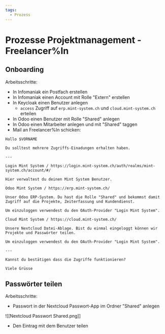 ```yaml
---
tags:
  - Prozess
---
```


# Prozesse Projektmanagement - Freelancer%In

## Onboarding

Arbeitsschritte:

* In Infomaniak ein Postfach erstellen
* In Infomaniak einen Account mit Rolle "Extern" erstellen
* In Keycloak einen Benutzer anlegen
	* `access` Zugriff auf `erp.mint-system.ch` und `cloud.mint-system.ch` erteilen
* In Odoo einen Benutzer mit Rolle "Shared" anlegen
* In Odoo einen Mitarbeiter anlegen und mit "Shared" taggen
* Mail an Freelancer%In schicken:

```
Hallo $VORNAME

Du solltest mehrere Zugriffs-Einadungen erhalten haben.

---

Login Mint System / https://login.mint-system.ch/auth/realms/mint-system.ch/account/#/

Hier verwaltest du deinen Mint System Benutzer.

Odoo Mint System / https://erp.mint-system.ch/

Unser Odoo ERP-System. Du hast die Rolle "Shared" und bekommst damit Zugriff auf die Projekte, Zeiterfassung und Kundendienst.

Um einzuloggen verwendest du den OAuth-Provider "Login Mint System".

Cloud Mint System / https://cloud.mint-system.ch/

Unsere Nextcloud Datei-Ablage. Bist du einmal eingeloggt können wir Projekte und Passwörter teilen.

Um einzuloggen verwendest du den OAuth-Provider "Login Mint System".

---

Kannst du bestätigen dass die Zugriffe funktionieren?

Viele Grüsse
```

## Passwörter teilen

Arbeitsschritte:

* Passwort in der Nextcloud Passwort-App im Ordner "Shared" anlegen

![[Nextcloud Passwort Shared.png]]

* Den Eintrag mit dem Benutzer teilen